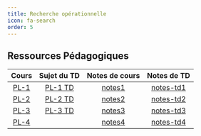 ```yaml
---
title: Recherche opérationnelle 
icon: fa-search
order: 5
---
```


## Ressources Pédagogiques

| Cours  | Sujet du TD | Notes de cours | Notes de TD |
| :---:  | :---:       | :---:          | :---:       |
| [PL-1] | [PL-1 TD]   | [notes1]       | [notes-td1] |
| [PL-2] | [PL-2 TD]   | [notes2]       | [notes-td2] |
| [PL-3] | [PL-3 TD]   | [notes3]       | [notes-td3] |
| [PL-4] |             | [notes4]       | [notes-td4] |


[PL-1]:https://moodle.bordeaux-inp.fr/pluginfile.php/110746/mod_resource/content/0/PL_Cours1.pdf
[PL-2]:https://moodle.bordeaux-inp.fr/pluginfile.php/110748/mod_resource/content/0/PL_Cours2.pdf
[PL-3]:https://moodle.bordeaux-inp.fr/pluginfile.php/110752/mod_resource/content/0/plne.pdf
[PL-4]:https://moodle.bordeaux-inp.fr/pluginfile.php/110753/mod_resource/content/0/plne.pdf

[notes1]:/assets/md/PL/notes1
[notes2]:/assets/md/PL/notes2
[notes3]:/assets/md/PL/notes3
[notes4]:/assets/md/PL/notes4

[PL-1 TD]:https://moodle.bordeaux-inp.fr/pluginfile.php/110756/mod_resource/content/0/TD1.pdf
[PL-2 TD]:https://moodle.bordeaux-inp.fr/pluginfile.php/110757/mod_resource/content/0/TD2%20pour%20e%CC%81tudiants.pdf
[PL-3 TD]:https://moodle.bordeaux-inp.fr/pluginfile.php/110758/mod_resource/content/0/TD_MODELISATION.pdf

[notes-td1]:/assets/md/PL/notes-td1
[notes-td2]:/assets/md/PL/notes-td2
[notes-td3]:/assets/md/PL/notes-td3
[notes-td4]:/assets/md/PL/notes-td4
